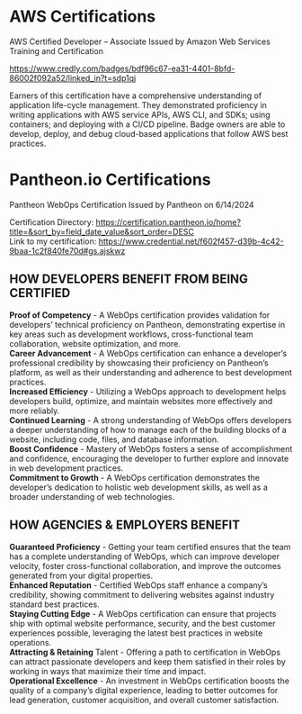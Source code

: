 # AWS Certifications

AWS Certified Developer – Associate
Issued by Amazon Web Services Training and Certification

https://www.credly.com/badges/bdf96c67-ea31-4401-8bfd-86002f092a52/linked_in?t=sdp1qj

Earners of this certification have a comprehensive understanding of application life-cycle management. 
They demonstrated proficiency in writing applications with AWS service APIs, AWS CLI, and SDKs; using containers; 
and deploying with a CI/CD pipeline. Badge owners are able to develop, deploy, and debug cloud-based applications 
that follow AWS best practices.


# Pantheon.io Certifications

Pantheon WebOps Certification
Issued by Pantheon on 6/14/2024

Certification Directory: https://certification.pantheon.io/home?title=&sort_by=field_date_value&sort_order=DESC <br/>
Link to my certification: https://www.credential.net/f602f457-d39b-4c42-9baa-1c2f840fe70d#gs.ajskwz

## HOW DEVELOPERS BENEFIT FROM BEING CERTIFIED
**Proof of Competency** - A WebOps certification provides validation for developers’ technical proficiency on Pantheon, demonstrating expertise in key areas such as development workflows, cross-functional team collaboration, website optimization, and more.<br/>
**Career Advancement** - A WebOps certification can enhance a developer’s professional credibility by showcasing their proficiency on Pantheon’s platform, as well as their understanding and adherence to best development practices.<br/>
**Increased Efficiency** - Utilizing a WebOps approach to development helps developers build, optimize, and maintain websites more effectively and more reliably.<br/>
**Continued Learning** - A strong understanding of WebOps offers developers a deeper understanding of how to manage each of the building blocks of a website, including code, files, and database information.<br/>
**Boost Confidence** - Mastery of WebOps fosters a sense of accomplishment and confidence, encouraging the developer to further explore and innovate in web development practices.<br/>
**Commitment to Growth** - A WebOps certification demonstrates the developer’s dedication to holistic web development skills, as well as a broader understanding of web technologies.

## HOW AGENCIES & EMPLOYERS BENEFIT
**Guaranteed Proficiency** - Getting your team certified ensures that the team has a complete understanding of WebOps, which can improve developer velocity, foster cross-functional collaboration, and improve the outcomes generated from your digital properties.<br/>
**Enhanced Reputation** - Certified WebOps staff enhance a company’s credibility, showing commitment to delivering websites against industry standard best practices.<br/>
**Staying Cutting Edge** - A WebOps certification can ensure that projects ship with optimal website performance, security, and the best customer experiences possible, leveraging the latest best practices in website operations.<br/>
**Attracting & Retaining** Talent - Offering a path to certification in WebOps can attract passionate developers and keep them satisfied in their roles by working in ways that maximize their time and impact.<br/>
**Operational Excellence** - An investment in WebOps certification boosts the quality of a company’s digital experience, leading to better outcomes for lead generation, customer acquisition, and overall customer satisfaction.<br/>
